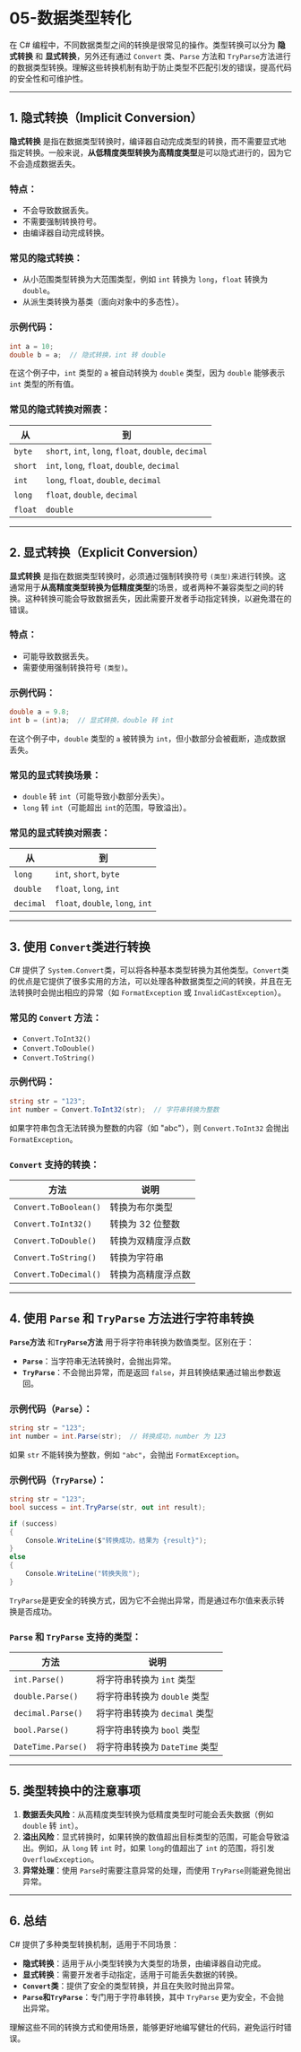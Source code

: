 # 05-数据类型转化

在 C# 编程中，不同数据类型之间的转换是很常见的操作。类型转换可以分为 **隐式转换** 和 **显式转换**，另外还有通过 `Convert`​ 类、`Parse`​ 方法和 `TryParse`​ 方法进行的数据类型转换。理解这些转换机制有助于防止类型不匹配引发的错误，提高代码的安全性和可维护性。

---

## 1. 隐式转换（Implicit Conversion）

**隐式转换** 是指在数据类型转换时，编译器自动完成类型的转换，而不需要显式地指定转换。一般来说，**从低精度类型转换为高精度类型**是可以隐式进行的，因为它不会造成数据丢失。

### 特点：

- 不会导致数据丢失。
- 不需要强制转换符号。
- 由编译器自动完成转换。

### 常见的隐式转换：

- 从小范围类型转换为大范围类型，例如 `int`​ 转换为 `long`​，`float`​ 转换为 `double`​。
- 从派生类转换为基类（面向对象中的多态性）。

### 示例代码：

```csharp
int a = 10;
double b = a;  // 隐式转换，int 转 double
```

在这个例子中，`int`​ 类型的 `a`​ 被自动转换为 `double`​ 类型，因为 `double`​ 能够表示 `int`​ 类型的所有值。

### 常见的隐式转换对照表：

|**从**|**到**|
| ----| ------------------------|
|​`byte`​|​`short`​, `int`​, `long`​, `float`​, `double`​, `decimal`​|
|​`short`​|​`int`​, `long`​, `float`​, `double`​, `decimal`​|
|​`int`​|​`long`​, `float`​, `double`​, `decimal`​|
|​`long`​|​`float`​, `double`​, `decimal`​|
|​`float`​|​`double`​|

---

## 2. 显式转换（Explicit Conversion）

**显式转换** 是指在数据类型转换时，必须通过强制转换符号 `(类型)`​ 来进行转换。这通常用于**从高精度类型转换为低精度类型**的场景，或者两种不兼容类型之间的转换。这种转换可能会导致数据丢失，因此需要开发者手动指定转换，以避免潜在的错误。

### 特点：

- 可能导致数据丢失。
- 需要使用强制转换符号 `(类型)`​。

### 示例代码：

```csharp
double a = 9.8;
int b = (int)a;  // 显式转换，double 转 int
```

在这个例子中，`double`​ 类型的 `a`​ 被转换为 `int`​，但小数部分会被截断，造成数据丢失。

### 常见的显式转换场景：

- ​`double`​ 转 `int`​（可能导致小数部分丢失）。
- ​`long`​ 转 `int`​（可能超出 `int`​ 的范围，导致溢出）。

### 常见的显式转换对照表：

|**从**|**到**|
| ----| ----------------|
|​`long`​|​`int`​, `short`​, `byte`​|
|​`double`​|​`float`​, `long`​, `int`​|
|​`decimal`​|​`float`​, `double`​, `long`​, `int`​|

---

## 3. 使用 `Convert`​ 类进行转换

C# 提供了 `System.Convert`​ 类，可以将各种基本类型转换为其他类型。`Convert`​ 类的优点是它提供了很多实用的方法，可以处理各种数据类型之间的转换，并且在无法转换时会抛出相应的异常（如 `FormatException`​ 或 `InvalidCastException`​）。

### 常见的 `Convert`​ 方法：

- ​`Convert.ToInt32()`​
- ​`Convert.ToDouble()`​
- ​`Convert.ToString()`​

### 示例代码：

```csharp
string str = "123";
int number = Convert.ToInt32(str);  // 字符串转换为整数
```

如果字符串包含无法转换为整数的内容（如 "abc"），则 `Convert.ToInt32`​ 会抛出 `FormatException`​。

### ​`Convert`​ 支持的转换：

|**方法**|**说明**|
| ----| ------------------|
|​`Convert.ToBoolean()`​|转换为布尔类型|
|​`Convert.ToInt32()`​|转换为 32 位整数|
|​`Convert.ToDouble()`​|转换为双精度浮点数|
|​`Convert.ToString()`​|转换为字符串|
|​`Convert.ToDecimal()`​|转换为高精度浮点数|

---

## 4. 使用 `Parse`​ 和 `TryParse`​ 方法进行字符串转换

​**​**​**​`Parse`​**​**​**​ **方法** 和 **​**​**​`TryParse`​**​**​**​ **方法** 用于将字符串转换为数值类型。区别在于：

- ​**​**​**​`Parse`​**​**​**​：当字符串无法转换时，会抛出异常。
- ​**​**​**​`TryParse`​**​**​**​：不会抛出异常，而是返回 `false`​，并且转换结果通过输出参数返回。

### 示例代码（`Parse`​）：

```csharp
string str = "123";
int number = int.Parse(str);  // 转换成功，number 为 123
```

如果 `str`​ 不能转换为整数，例如 `"abc"`​，会抛出 `FormatException`​。

### 示例代码（`TryParse`​）：

```csharp
string str = "123";
bool success = int.TryParse(str, out int result);

if (success)
{
    Console.WriteLine($"转换成功，结果为 {result}");
}
else
{
    Console.WriteLine("转换失败");
}
```

​`TryParse`​ 是更安全的转换方式，因为它不会抛出异常，而是通过布尔值来表示转换是否成功。

### ​`Parse`​ 和 `TryParse`​ 支持的类型：

|**方法**|**说明**|
| ----| ----------------------|
|​`int.Parse()`​|将字符串转换为 `int`​ 类型|
|​`double.Parse()`​|将字符串转换为 `double`​ 类型|
|​`decimal.Parse()`​|将字符串转换为 `decimal`​ 类型|
|​`bool.Parse()`​|将字符串转换为 `bool`​ 类型|
|​`DateTime.Parse()`​|将字符串转换为 `DateTime`​ 类型|

---

## 5. 类型转换中的注意事项

1. **数据丢失风险**：从高精度类型转换为低精度类型时可能会丢失数据（例如 `double`​ 转 `int`​）。
2. **溢出风险**：显式转换时，如果转换的数值超出目标类型的范围，可能会导致溢出。例如，从 `long`​ 转 `int`​ 时，如果 `long`​ 的值超出了 `int`​ 的范围，将引发 `OverflowException`​。
3. **异常处理**：使用 `Parse`​ 时需要注意异常的处理，而使用 `TryParse`​ 则能避免抛出异常。

---

## 6. 总结

C# 提供了多种类型转换机制，适用于不同场景：

- **隐式转换**：适用于从小类型转换为大类型的场景，由编译器自动完成。
- **显式转换**：需要开发者手动指定，适用于可能丢失数据的转换。
- ​**​**​**​`Convert`​**​**​**​ **类**：提供了安全的类型转换，并且在失败时抛出异常。
- ​**​**​**​`Parse`​**​**​**​ **和** **​**​**​`TryParse`​**​**​**​：专门用于字符串转换，其中 `TryParse`​ 更为安全，不会抛出异常。

理解这些不同的转换方式和使用场景，能够更好地编写健壮的代码，避免运行时错误。
